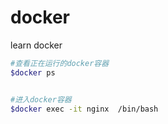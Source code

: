 # docker
learn docker



```bash
#查看正在运行的docker容器
$docker ps


#进入docker容器
$docker exec -it nginx  /bin/bash
```

